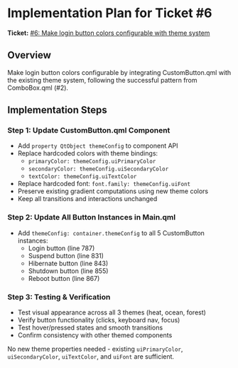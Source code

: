 # Implementation Plan for Ticket #6

**Ticket:** [#6: Make login button colors configurable with theme system](https://github.com/MarcinOrlowski/sddm-lavalamp-mhl/issues/6)

## Overview

Make login button colors configurable by integrating CustomButton.qml with the existing theme system, following the successful pattern from ComboBox.qml (#2).

## Implementation Steps

### Step 1: Update CustomButton.qml Component

- Add `property QtObject themeConfig` to component API
- Replace hardcoded colors with theme bindings:
  - `primaryColor: themeConfig.uiPrimaryColor`
  - `secondaryColor: themeConfig.uiSecondaryColor`
  - `textColor: themeConfig.uiTextColor`
- Replace hardcoded font: `font.family: themeConfig.uiFont`
- Preserve existing gradient computations using new theme colors
- Keep all transitions and interactions unchanged

### Step 2: Update All Button Instances in Main.qml

- Add `themeConfig: container.themeConfig` to all 5 CustomButton instances:
  - Login button (line 787)
  - Suspend button (line 831)
  - Hibernate button (line 843)
  - Shutdown button (line 855)
  - Reboot button (line 867)

### Step 3: Testing & Verification

- Test visual appearance across all 3 themes (heat, ocean, forest)
- Verify button functionality (clicks, keyboard nav, focus)
- Test hover/pressed states and smooth transitions
- Confirm consistency with other themed components

No new theme properties needed - existing `uiPrimaryColor`, `uiSecondaryColor`, `uiTextColor`, and `uiFont` are sufficient.
